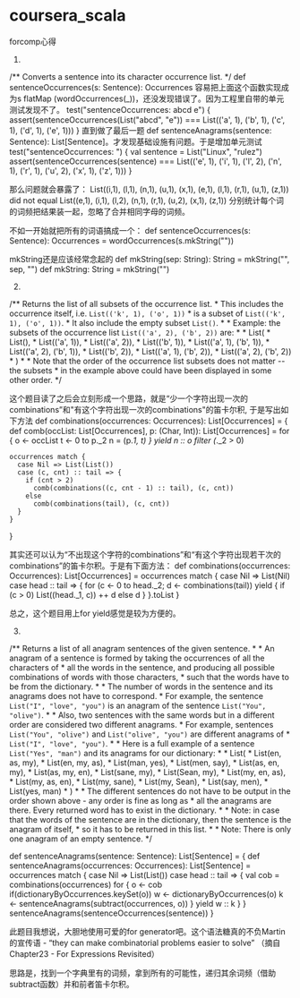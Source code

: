 # coursera_scala

forcomp心得

1. 
/** Converts a sentence into its character occurrence list. */
def sentenceOccurrences(s: Sentence): Occurrences
容易把上面这个函数实现成为s flatMap (wordOccurrences(_))，还没发现错误了。因为工程里自带的单元测试发现不了。
  test("sentenceOccurrences: abcd e") {
    assert(sentenceOccurrences(List("abcd", "e")) === List(('a', 1), ('b', 1), ('c', 1), ('d', 1), ('e', 1)))
  }
直到做了最后一题 def sentenceAnagrams(sentence: Sentence): List[Sentence]。才发现基础设施有问题。于是增加单元测试
  test("sentenceOccurrences: ") {
    val sentence = List("Linux", "rulez")
    assert(sentenceOccurrences(sentence) === List(('e', 1), ('i', 1), ('l', 2), ('n', 1), ('r', 1), ('u', 2), ('x', 1), ('z', 1)))
  }

那么问题就会暴露了：
List((i,1), (l,1), (n,1), (u,1), (x,1), (e,1), (l,1), (r,1), (u,1), (z,1)) 
did not equal 
List((e,1), (i,1), (l,2), (n,1), (r,1), (u,2), (x,1), (z,1))
分别统计每个词的词频把结果装一起，忽略了合并相同字母的词频。

不如一开始就把所有的词语搞成一个：
def sentenceOccurrences(s: Sentence): Occurrences = wordOccurrences(s.mkString(""))

mkString还是应该经常念起的
  def mkString(sep: String): String = mkString("", sep, "")
  def mkString: String = mkString("")

2.
  /** Returns the list of all subsets of the occurrence list.
    * This includes the occurrence itself, i.e. `List(('k', 1), ('o', 1))`
    * is a subset of `List(('k', 1), ('o', 1))`.
    * It also include the empty subset `List()`.
    *
    * Example: the subsets of the occurrence list `List(('a', 2), ('b', 2))` are:
    *
    * List(
    * List(),
    * List(('a', 1)),
    * List(('a', 2)),
    * List(('b', 1)),
    * List(('a', 1), ('b', 1)),
    * List(('a', 2), ('b', 1)),
    * List(('b', 2)),
    * List(('a', 1), ('b', 2)),
    * List(('a', 2), ('b', 2))
    * )
    *
    * Note that the order of the occurrence list subsets does not matter -- the subsets
    * in the example above could have been displayed in some other order.
    */
    
这个题目读了之后会立刻形成一个思路，就是“少一个字符出现一次的combinations”和"有这个字符出现一次的combinations"的笛卡尔积, 于是写出如下方法 
 def combinations(occurrences: Occurrences): List[Occurrences] = {
    def comb(occList: List[Occurrences], p: (Char, Int)): List[Occurrences] =
      for {
        o <- occList
        t <- 0 to p._2
        n = (p._1, t)
      } yield n :: o filter (_._2 > 0)

    occurrences match {
      case Nil => List(List())
      case (c, cnt) :: tail => {
        if (cnt > 2)
          comb(combinations((c, cnt - 1) :: tail), (c, cnt))
        else
          comb(combinations(tail), (c, cnt))
      }
    }

  }
  
其实还可以认为“不出现这个字符的combinations”和“有这个字符出现若干次的combinations”的笛卡尔积。于是有下面方法：
  def combinations(occurrences: Occurrences): List[Occurrences] = occurrences match {
    case Nil => List(Nil)
    case head :: tail => {
      for (c <- 0 to head._2; d <- combinations(tail)) yield {
        if (c > 0) List((head._1, c)) ++ d
        else d
      }
    }.toList
  }  
  
总之，这个题目用上for yield感觉是较为方便的。  

3. 
  /** Returns a list of all anagram sentences of the given sentence.
    *
    * An anagram of a sentence is formed by taking the occurrences of all the characters of
    * all the words in the sentence, and producing all possible combinations of words with those characters,
    * such that the words have to be from the dictionary.
    *
    * The number of words in the sentence and its anagrams does not have to correspond.
    * For example, the sentence `List("I", "love", "you")` is an anagram of the sentence `List("You", "olive")`.
    *
    * Also, two sentences with the same words but in a different order are considered two different anagrams.
    * For example, sentences `List("You", "olive")` and `List("olive", "you")` are different anagrams of
    * `List("I", "love", "you")`.
    *
    * Here is a full example of a sentence `List("Yes", "man")` and its anagrams for our dictionary:
    *
    * List(
    * List(en, as, my),
    * List(en, my, as),
    * List(man, yes),
    * List(men, say),
    * List(as, en, my),
    * List(as, my, en),
    * List(sane, my),
    * List(Sean, my),
    * List(my, en, as),
    * List(my, as, en),
    * List(my, sane),
    * List(my, Sean),
    * List(say, men),
    * List(yes, man)
    * )
    *
    * The different sentences do not have to be output in the order shown above - any order is fine as long as
    * all the anagrams are there. Every returned word has to exist in the dictionary.
    *
    * Note: in case that the words of the sentence are in the dictionary, then the sentence is the anagram of itself,
    * so it has to be returned in this list.
    *
    * Note: There is only one anagram of an empty sentence.
    */

  def sentenceAnagrams(sentence: Sentence): List[Sentence] = {
    def sentenceAnagrams(occurrences: Occurrences): List[Sentence] = occurrences match {
      case Nil => List(List())
      case head :: tail => {
        val cob = combinations(occurrences)
        for {
          o <- cob if(dictionaryByOccurrences.keySet(o))
          w <- dictionaryByOccurrences(o)
          k <- sentenceAnagrams(subtract(occurrences, o))
        } yield w :: k
      }
    }
    sentenceAnagrams(sentenceOccurrences(sentence))
  }
  
 此题目我想说，大胆地使用可爱的for generator吧。这个语法糖真的不负Martin的宣传语 - “they can make combinatorial problems easier to solve”
 （摘自<Programming in Scala> Chapter23 - For Expressions Revisited）
 
 思路是，找到一个字典里有的词频，拿到所有的可能性，递归其余词频（借助subtract函数）并和前者笛卡尔积。
 
  
  


  
  

